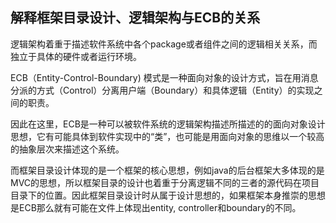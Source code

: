 ## 解释框架目录设计、逻辑架构与ECB的关系

逻辑架构着重于描述软件系统中各个package或者组件之间的逻辑相关关系，而独立于具体的硬件或者运行环境。

ECB（Entity-Control-Boundary) 模式是一种面向对象的设计方式，旨在用消息分派的方式（Control）分离用户端（Boundary）和具体逻辑（Entity）的实现之间的职责。

因此在这里，ECB是一种可以被软件系统的逻辑架构描述所描述的的面向对象设计思想，它有可能具体到软件实现中的“类”，也可能是用面向对象的思维以一个较高的抽象层次来描述这个系统。

而框架目录设计体现的是一个框架的核心思想，例如java的后台框架大多体现的是MVC的思想，所以框架目录的设计也着重于分离逻辑不同的三者的源代码在项目目录下的位置。因此框架目录设计时从属于设计思想的，如果框架本身推崇的思想是ECB那么就有可能在文件上体现出entity, controller和boundary的不同。
